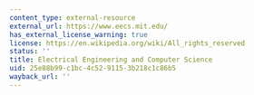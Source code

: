 ```yaml
---
content_type: external-resource
external_url: https://www.eecs.mit.edu/
has_external_license_warning: true
license: https://en.wikipedia.org/wiki/All_rights_reserved
status: ''
title: Electrical Engineering and Computer Science
uid: 25e88b99-c1bc-4c52-9115-3b218c1c86b5
wayback_url: ''
---
```

